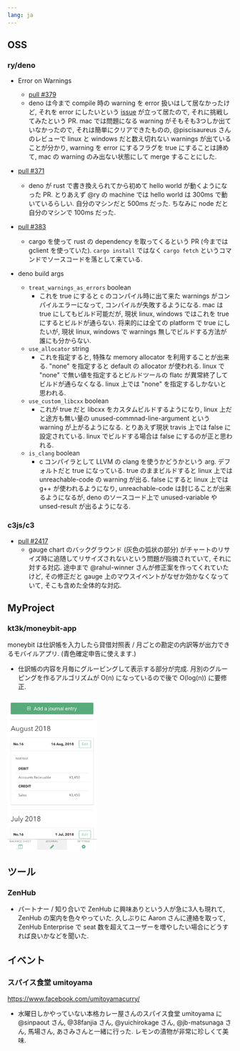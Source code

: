 ```yaml
---
lang: ja
---
```

## OSS

### ry/deno

- Error on Warnings
  - [pull #379](https://github.com/ry/deno/pull/379)
  - deno は今まで compile 時の warning を error 扱いはして居なかったけど, それを error にしたいという [issue](https://github.com/ry/deno/issues/374) が立って居たので, それに挑戦してみたという PR. mac では問題になる warning がそもそも3つしか出ていなかったので, それは簡単にクリアできたものの, @piscisaureus さんのレビューで linux と windows だと数え切れない warnings が出ていることが分かり, warning を error にするフラグを true にすることは諦めて, mac の warning のみ出ない状態にして merge することにした.

- [pull #371](https://github.com/ry/deno/pull/371)
  - deno が rust で書き換えられてから初めて hello world が動くようになった PR. とりあえず @ry の machine では hello world は 300ms で動いているらしい. 自分のマシンだと 500ms だった. ちなみに node だと自分のマシンで 100ms だった.

- [pull #383](https://github.com/ry/deno/pull/383)
  - cargo を使って rust の dependency を取ってくるという PR (今までは gclient を使っていた). `cargo install` ではなく `cargo fetch` というコマンドでソースコードを落として来ている.

- deno build args
  - `treat_warnings_as_errors` boolean
    - これを true にすると c のコンパイル時に出て来た warnings がコンパイルエラーになって, コンパイルが失敗するようになる. mac は true にしてもビルド可能だが, 現状 linux, windows ではこれを true にするとビルドが通らない. 将来的には全ての platform で true にしたいが, 現状 linux, windows で warnings 無しでビルドする方法が誰にも分からない.
  - `use_allocator` string
    - これを指定すると, 特殊な memory allocator を利用することが出来る. "none" を指定すると default の allocator が使われる. linux で "none" で無い値を指定するとビルドツールの flatc が異常終了してビルドが通らなくなる. linux 上では "none" を指定するしかないと思われる.
  - `use_custom_libcxx` boolean
    - これが true だと libcxx をカスタムビルドするようになり, linux 上だと途方も無い量の unused-commnad-line-argument という warning が上がるようになる. とりあえず現状 travis 上では false に設定されている. linux でビルドする場合は false にするのが正と思われる.
  - `is_clang` boolean
    - c コンパイラとして LLVM の clang を使うかどうかという arg. デフォルトだと true になっている. true のままビルドすると linux 上では unreachable-code の warning が出る. false にすると linux 上では g++ が使われるようになり, unreachable-code は封じることが出来るようになるが, deno のソースコード上で unused-variable や unsed-result が出るようになる.

### c3js/c3

- [pull #2417](https://github.com/c3js/c3/pull/2417)
  - gauge chart のバックグラウンド (灰色の弧状の部分) がチャートのリサイズ時に追随してリサイズされないという問題が指摘されていて, それに対する対応. 途中まで @rahul-winner さんが修正案を作ってくれていたけど, その修正だと gauge 上のマウスイベントがなぜか効かなくなっていて, そこも含めた全体的な対応.

## MyProject

### kt3k/moneybit-app

moneybit は仕訳帳を入力したら貸借対照表 / 月ごとの勘定の内訳等が出力できるモバイルアプリ. (青色確定申告に使えます.)

- 仕訳帳の内容を月毎にグルーピングして表示する部分が完成. 月別のグルーピングを作るアルゴリズムが O(n) になっているので後で O(log(n)) に要修正.

<img src="../img/2018/moneybit-2018-07-21.png" width="200" />

## ツール

### ZenHub

- パートナー / 知り合いで ZenHub に興味ありという人が急に3人も現れて, ZenHub の案内を色々やっていた. 久しぶりに Aaron さんに連絡を取って, ZenHub Enterprise で seat 数を超えてユーザーを増やしたい場合にどうすれば良いかなどを聞いた.

## イベント

### スパイス食堂 umitoyama

https://www.facebook.com/umitoyamacurry/

- 水曜日しかやっていない本格カレー屋さんのスパイス食堂 umitoyama に @sinpaout さん, @38fanjia さん, @yuichirokage さん, @jb-matsunaga さん, 馬場さん, あさみさんと一緒に行った. レモンの漬物が非常に珍しくて美味.
